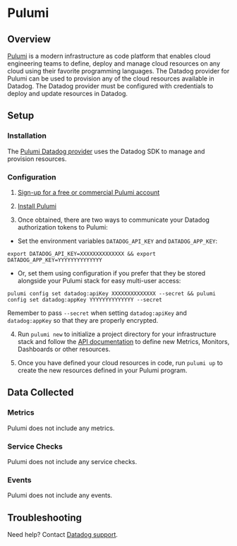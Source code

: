 # Pulumi

## Overview

[Pulumi][1] is a modern infrastructure as code platform that enables cloud engineering teams to define, deploy and manage cloud resources on any cloud using their favorite programming languages.
The Datadog provider for Pulumi can be used to provision any of the cloud resources available in Datadog. The Datadog provider must be configured with credentials to deploy and update resources in Datadog.

## Setup

### Installation

The [Pulumi Datadog provider][2] uses the Datadog SDK to manage and provision resources.

### Configuration

1. [Sign-up for a free or commercial Pulumi account][3]

2. [Install Pulumi][4]

3. Once obtained, there are two ways to communicate your Datadog authorization tokens to Pulumi:


- Set the environment variables `DATADOG_API_KEY` and `DATADOG_APP_KEY`:

```
export DATADOG_API_KEY=XXXXXXXXXXXXXX && export DATADOG_APP_KEY=YYYYYYYYYYYYYY
```

- Or, set them using configuration if you prefer that they be stored alongside your Pulumi stack for easy multi-user access:

```
pulumi config set datadog:apiKey XXXXXXXXXXXXXX --secret && pulumi config set datadog:appKey YYYYYYYYYYYYYY --secret
```

Remember to pass `--secret` when setting `datadog:apiKey` and `datadog:appKey` so that they are properly encrypted.

4. Run `pulumi new` to initialize a project directory for your infrastructure stack and follow the [API documentation][5] to define new Metrics, Monitors, Dashboards or other resources.

5. Once you have defined your cloud resources in code, run `pulumi up` to create the new resources defined in your Pulumi program. 

## Data Collected

### Metrics

Pulumi does not include any metrics.

### Service Checks

Pulumi does not include any service checks.

### Events

Pulumi does not include any events.

## Troubleshooting

Need help? Contact [Datadog support][6].

[1]: https://pulumi.com
[2]: https://www.pulumi.com/docs/intro/cloud-providers/datadog/
[3]: https://www.pulumi.com/pricing/
[4]: https://www.pulumi.com/docs/get-started/
[5]: https://www.pulumi.com/docs/reference/pkg/datadog/
[6]: https://docs.datadoghq.com/help/
